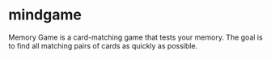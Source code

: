 # mindgame
Memory Game is a card-matching game that tests your memory. The goal is to find all matching pairs of cards as quickly as possible.
